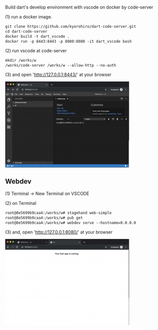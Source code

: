Build dart's develop environment with vscode on docker by code-server


(1) run a docker image.
 
```
git clone https://github.com/kyorohiro/dart-code-server.git
cd dart-code-server
docker build -t dart_vscode .
docker run -p 8443:8443 -p 8080:8080 -it dart_vscode bash
```


(2) run vscode at code-server

```
mkdir /works/w
/works/code-server /works/w --allow-http --no-auth
```

(3) and open 'http://127.0.0.1:8443/' at your browser 

![](root_page.jpg)




## Webdev


(1) Terminal -> New Terminal on VSCODE

(2) on Terminal

```
root@8e5699b9caa4:/works/w# stagehand web-simple
root@8e5699b9caa4:/works/w# pub get
root@8e5699b9caa4:/works/w# webdev serve --hostname=0.0.0.0

```

(3) and, open 'http://127.0.0.1:8080/' at your browser

![](sample_web.jpg)
